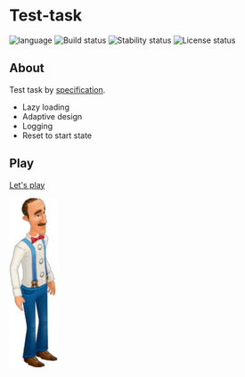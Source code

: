 # Test-task #

![language](https://img.shields.io/badge/code-es6-green.svg)
![Build status](https://img.shields.io/badge/build-passing-green.svg)
![Stability status](https://img.shields.io/badge/stability-stable-green.svg)
![License status](https://img.shields.io/badge/license-Beerware-green.svg)


About
------------
Test task by [specification](https://drive.google.com/file/d/17Dl4rjo0l2D83olU1yYjUTQuVUeVgrHW/view).

- Lazy loading
- Adaptive design
- Logging
- Reset to start state


Play
------------
[Let's play](http://js.otrisovano.ru/tests/210224_playrixTest/01/)

![](https://github.com/fire888/test-playrix/blob/master/src/assets/austin.png)

